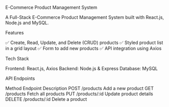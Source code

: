 E-Commerce Product Management System

A Full-Stack E-Commerce Product Management System built with React.js, Node.js and MySQL.

Features

✅ Create, Read, Update, and Delete (CRUD) products
✅ Styled product list in a grid layout
✅ Form to add new products
✅ API integration using Axios

Tech Stack

Frontend: React.js, Axios
Backend: Node.js & Express
Database: MySQL

API Endpoints

Method	Endpoint	Description
POST	/products	Add a new product
GET	/products	Fetch all products
PUT	/products/:id	Update product details
DELETE	/products/:id	Delete a product
